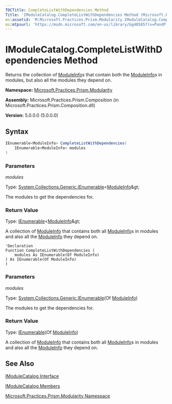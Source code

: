 ```yaml
---
TOCTitle: CompleteListWithDependencies Method
Title: 'IModuleCatalog.CompleteListWithDependencies Method (Microsoft.Practices.Prism.Modularity)'
ms:assetid: 'M:Microsoft.Practices.Prism.Modularity.IModuleCatalog.CompleteListWithDependencies(System.Collections.Generic.IEnumerable{Microsoft.Practices.Prism.Modularity.ModuleInfo})'
ms:mtpsurl: 'https://msdn.microsoft.com/en-us/library/Gg405857(v=PandP.50)'
---
```


# IModuleCatalog.CompleteListWithDependencies Method

Returns the collection of [ModuleInfo](https://msdn.microsoft.com/en-us/library/microsoft.practices.prism.modularity.moduleinfo(v=pandp.50))s that contain both the [ModuleInfo](https://msdn.microsoft.com/en-us/library/microsoft.practices.prism.modularity.moduleinfo(v=pandp.50))s in modules, but also all the modules they depend on.

**Namespace:** [Microsoft.Practices.Prism.Modularity](https://msdn.microsoft.com/en-us/library/microsoft.practices.prism.modularity(v=pandp.50))

**Assembly:** Microsoft.Practices.Prism.Composition (in Microsoft.Practices.Prism.Composition.dll)

**Version:** 5.0.0.0 (5.0.0.0)

## Syntax

```C#
IEnumerable<ModuleInfo> CompleteListWithDependencies(
	IEnumerable<ModuleInfo> modules
)
```


### Parameters

*modules* 

Type: [System.Collections.Generic.IEnumerable](http://msdn2.microsoft.com/en-us/library/9eekhta0)&lt;[ModuleInfo](https://msdn.microsoft.com/en-us/library/microsoft.practices.prism.modularity.moduleinfo(v=pandp.50))&gt;

The modules to get the dependencies for.

### Return Value

Type: [IEnumerable](http://msdn2.microsoft.com/en-us/library/9eekhta0)&lt;[ModuleInfo](https://msdn.microsoft.com/en-us/library/microsoft.practices.prism.modularity.moduleinfo(v=pandp.50))&gt;

A collection of [ModuleInfo](https://msdn.microsoft.com/en-us/library/microsoft.practices.prism.modularity.moduleinfo(v=pandp.50)) that contains both all [ModuleInfo](https://msdn.microsoft.com/en-us/library/microsoft.practices.prism.modularity.moduleinfo(v=pandp.50))s in modules and also all the [ModuleInfo](https://msdn.microsoft.com/en-us/library/microsoft.practices.prism.modularity.moduleinfo(v=pandp.50)) they depend on.

```VB
'Declaration
Function CompleteListWithDependencies ( 
	modules As IEnumerable(Of ModuleInfo)
) As IEnumerable(Of ModuleInfo)
)
```


### Parameters

*modules* 

Type: [System.Collections.Generic.IEnumerable](http://msdn2.microsoft.com/en-us/library/9eekhta0)(Of [ModuleInfo](https://msdn.microsoft.com/en-us/library/microsoft.practices.prism.modularity.moduleinfo(v=pandp.50)))

The modules to get the dependencies for.

### Return Value

Type: [IEnumerable](http://msdn2.microsoft.com/en-us/library/9eekhta0)(Of [ModuleInfo](https://msdn.microsoft.com/en-us/library/microsoft.practices.prism.modularity.moduleinfo(v=pandp.50)))

A collection of [ModuleInfo](https://msdn.microsoft.com/en-us/library/microsoft.practices.prism.modularity.moduleinfo(v=pandp.50)) that contains both all [ModuleInfo](https://msdn.microsoft.com/en-us/library/microsoft.practices.prism.modularity.moduleinfo(v=pandp.50))s in modules and also all the [ModuleInfo](https://msdn.microsoft.com/en-us/library/microsoft.practices.prism.modularity.moduleinfo(v=pandp.50)) they depend on.

## See Also

[IModuleCatalog Interface](https://msdn.microsoft.com/en-us/library/microsoft.practices.prism.modularity.imodulecatalog(v=pandp.50))

[IModuleCatalog Members](https://msdn.microsoft.com/en-us/library/microsoft.practices.prism.modularity.imodulecatalog_members(v=pandp.50))

[Microsoft.Practices.Prism.Modularity Namespace](https://msdn.microsoft.com/en-us/library/microsoft.practices.prism.modularity(v=pandp.50))
